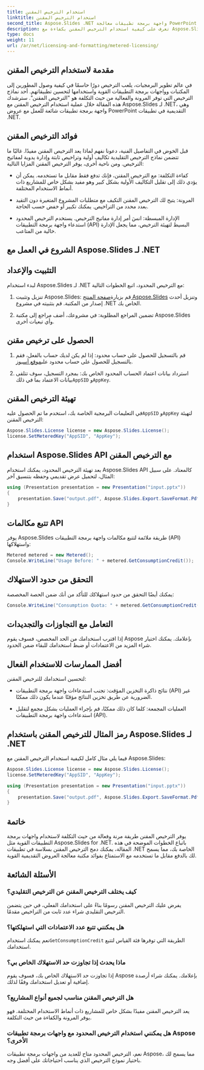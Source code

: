 ```yaml
---
title: استخدام الترخيص المقنن
linktitle: استخدام الترخيص المقنن
second_title: Aspose.Slides .NET واجهة برمجة تطبيقات معالجة PowerPoint
description: تعرف على كيفية استخدام الترخيص المقنن بكفاءة مع Aspose.Slides لـ .NET. دمج واجهات برمجة التطبيقات بسلاسة أثناء الدفع مقابل الاستخدام الفعلي.
type: docs
weight: 11
url: /ar/net/licensing-and-formatting/metered-licensing/
---
```


## مقدمة لاستخدام الترخيص المقنن

في عالم تطوير البرمجيات، يلعب الترخيص دورًا حاسمًا في كيفية وصول المطورين إلى المكتبات وواجهات برمجة التطبيقات القوية واستخدامها لتحسين تطبيقاتهم. أحد نماذج الترخيص التي توفر المرونة والفعالية من حيث التكلفة هو "الترخيص المقنن". سترشدك هذه المقالة خلال عملية استخدام الترخيص المقنن مع Aspose.Slides لـ .NET، وهي واجهة برمجة تطبيقات شائعة للعمل مع عروض PowerPoint التقديمية في تطبيقات .NET.

## فوائد الترخيص المقنن

قبل الخوض في التفاصيل الفنية، دعونا نفهم لماذا يعد الترخيص المقنن مفيدًا. غالبًا ما تتضمن نماذج الترخيص التقليدية تكاليف أولية وتراخيص ثابتة وإدارة يدوية لمفاتيح الترخيص. ومن ناحية أخرى، يوفر الترخيص المقنن المزايا التالية:

- كفاءة التكلفة: مع الترخيص المقنن، فإنك تدفع فقط مقابل ما تستخدمه. يمكن أن يؤدي ذلك إلى تقليل التكاليف الأولية بشكل كبير وهو مفيد بشكل خاص للمشاريع ذات أنماط الاستخدام المختلفة.

- المرونة: يتيح لك الترخيص المقنن التكيف مع متطلبات المشروع المتغيرة دون التقيد بعدد محدد من التراخيص. يمكنك تكبير أو خفض حسب الحاجة.

- الإدارة المبسطة: انسَ أمر إدارة مفاتيح الترخيص. يستخدم الترخيص المحدود استدعاء واجهة برمجة التطبيقات (API) البسيط لتهيئة الترخيص، مما يجعل الإدارة خالية من المتاعب.

## الشروع في العمل مع Aspose.Slides لـ .NET

## التثبيت والإعداد

لبدء استخدام Aspose.Slides لـ .NET مع الترخيص المحدود، اتبع الخطوات التالية:

1.  تنزيل وتثبيت Aspose.Slides: قم بزيارة[صفحة المنتج Aspose.Slides](https://products.aspose.com/slides/net) وتنزيل أحدث إصدار من المكتبة. قم بتثبيته في مشروع .NET الخاص بك.

2. تضمين المراجع المطلوبة: في مشروعك، أضف مراجع إلى مكتبة Aspose.Slides وأي تبعيات أخرى.

## الحصول على ترخيص مقنن

1.  قم بالتسجيل للحصول على حساب محدود: إذا لم يكن لديك حساب بالفعل، فقم بالتسجيل للحصول على حساب محدود على[موقع أسبوز](https://www.aspose.com/).

2.  استرداد بيانات اعتماد الحساب المحدود الخاص بك: بمجرد التسجيل، سوف تتلقى بيانات الاعتماد بما في ذلك`AppSID` و`AppKey`.

## تهيئة الترخيص المقنن

 في التعليمات البرمجية الخاصة بك، استخدم ما تم الحصول عليه`AppSID` و`AppKey` لتهيئة الترخيص المقنن:

```csharp
Aspose.Slides.License license = new Aspose.Slides.License();
license.SetMeteredKey("AppSID", "AppKey");
```

## استخدام Aspose.Slides API مع الترخيص المقنن

بعد تهيئة الترخيص المحدود، يمكنك استخدام Aspose.Slides API كالمعتاد. على سبيل المثال، لتحميل عرض تقديمي وحفظه بتنسيق آخر:

```csharp
using (Presentation presentation = new Presentation("input.pptx"))
{
    presentation.Save("output.pdf", Aspose.Slides.Export.SaveFormat.Pdf);
}
```

## تتبع مكالمات API

يوفر Aspose.Slides طريقة ملائمة لتتبع مكالمات واجهة برمجة التطبيقات (API) واستهلاكها:

```csharp
Metered metered = new Metered();
Console.WriteLine("Usage Before: " + metered.GetConsumptionCredit());
```

## التحقق من حدود الاستهلاك

يمكنك أيضًا التحقق من حدود استهلاكك للتأكد من أنك ضمن الحصة المخصصة:

```csharp
Console.WriteLine("Consumption Quota: " + metered.GetConsumptionCredit());
```

## التعامل مع التجاوزات والتجديدات

إذا اقترب استخدامك من الحد المخصص، فسوف يقوم Aspose بإعلامك. يمكنك اختيار شراء المزيد من الاعتمادات أو ضبط استخدامك للبقاء ضمن الحدود.

## أفضل الممارسات للاستخدام الفعال

لتحسين استخدامك للترخيص المقنن:

- نتائج ذاكرة التخزين المؤقت: تجنب استدعاءات واجهة برمجة التطبيقات (API) غير الضرورية عن طريق تخزين النتائج مؤقتًا عندما يكون ذلك ممكنًا.

- العمليات المجمعة: كلما كان ذلك ممكنًا، قم بإجراء العمليات بشكل مجمع لتقليل استدعاءات واجهة برمجة التطبيقات (API).

## رمز المثال للترخيص المقنن باستخدام Aspose.Slides لـ .NET

فيما يلي مثال كامل لكيفية استخدام الترخيص المقنن مع Aspose.Slides:

```csharp
Aspose.Slides.License license = new Aspose.Slides.License();
license.SetMeteredKey("AppSID", "AppKey");

using (Presentation presentation = new Presentation("input.pptx"))
{
    presentation.Save("output.pdf", Aspose.Slides.Export.SaveFormat.Pdf);
}
```

## خاتمة

يوفر الترخيص المقنن طريقة مرنة وفعالة من حيث التكلفة لاستخدام واجهات برمجة التطبيقات القوية مثل Aspose.Slides for .NET. باتباع الخطوات الموضحة في هذه المقالة، يمكنك دمج الترخيص المقنن بسلاسة في تطبيقات .NET الخاصة بك، مما يسمح لك بالدفع مقابل ما تستخدمه مع الاستمتاع بفوائد مكتبة معالجة العروض التقديمية القوية.

## الأسئلة الشائعة

### كيف يختلف الترخيص المقنن عن الترخيص التقليدي؟

يفرض عليك الترخيص المقنن رسومًا بناءً على استخدامك الفعلي، في حين يتضمن الترخيص التقليدي شراء عدد ثابت من التراخيص مقدمًا.

### هل يمكنني تتبع عدد الاعتمادات التي استهلكتها؟

 نعم يمكنك استخدام`GetConsumptionCredit` الطريقة التي توفرها فئة القياس لتتبع استخدامك.

### ماذا يحدث إذا تجاوزت حد الاستهلاك الخاص بي؟

إذا تجاوزت حد الاستهلاك الخاص بك، فسوف يقوم Aspose بإعلامك. يمكنك شراء أرصدة إضافية أو تعديل استخدامك وفقًا لذلك.

### هل الترخيص المقنن مناسب لجميع أنواع المشاريع؟

يعد الترخيص المقنن مفيدًا بشكل خاص للمشاريع ذات أنماط الاستخدام المختلفة. فهو يوفر المرونة والكفاءة من حيث التكلفة.

### هل يمكنني استخدام الترخيص المحدود مع واجهات برمجة تطبيقات Aspose الأخرى؟

نعم، الترخيص المحدود متاح للعديد من واجهات برمجة تطبيقات Aspose، مما يسمح لك باختيار نموذج الترخيص الذي يناسب احتياجاتك على أفضل وجه.